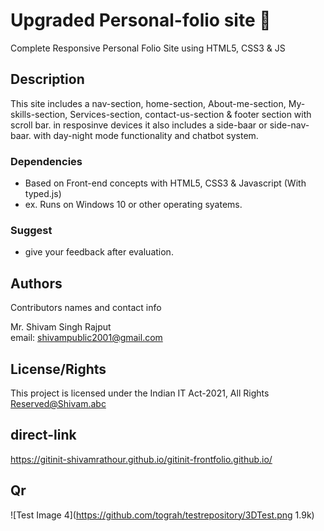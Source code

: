 # Upgraded Personal-folio site :partying_face:

Complete Responsive Personal Folio Site using HTML5, CSS3 & JS

## Description
This site includes a nav-section, home-section, About-me-section, My-skills-section, Services-section, contact-us-section & footer section with scroll bar. in resposinve devices it also includes a side-baar or side-nav-baar. with day-night mode functionality and chatbot system.

### Dependencies

* Based on Front-end concepts with HTML5, CSS3 & Javascript (With typed.js) 
* ex. Runs on Windows 10 or other operating syatems.

### Suggest
* give your feedback after evaluation.

## Authors

Contributors names and contact info

Mr. Shivam Singh Rajput  
email: shivampublic2001@gmail.com

## License/Rights

This project is licensed under the Indian IT Act-2021, All Rights Reserved@Shivam.abc

## direct-link

https://gitinit-shivamrathour.github.io/gitinit-frontfolio.github.io/

## Qr

![Test Image 4](https://github.com/tograh/testrepository/3DTest.png 1.9k)
